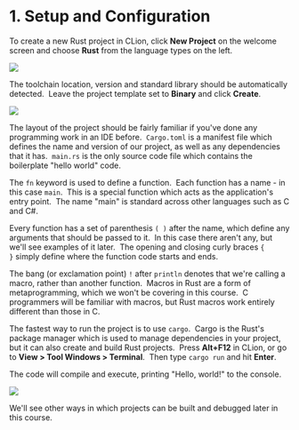 # 1. Setup and Configuration

To create a new Rust project in CLion, click **New Project** on the welcome screen and choose **Rust** from the language types on the left.

![](https://files.cdn.thinkific.com/file_uploads/584845/images/ee3/a1f/4e8/new-project.png)

The toolchain location, version and standard library should be automatically detected.  Leave the project template set to **Binary** and click **Create**.

![](https://files.cdn.thinkific.com/file_uploads/584845/images/83f/c7e/751/ide.png)

The layout of the project should be fairly familiar if you've done any programming work in an IDE before.  `Cargo.toml` is a manifest file which defines the name and version of our project, as well as any dependencies that it has.  `main.rs` is the only source code file which contains the boilerplate "hello world" code.

The `fn` keyword is used to define a function.  Each function has a name - in this case `main`.  This is a special function which acts as the application's entry point.  The name "main" is standard across other languages such as C and C#.

Every function has a set of parenthesis `( )` after the name, which define any arguments that should be passed to it.  In this case there aren't any, but we'll see examples of it later.  The opening and closing curly braces `{ }` simply define where the function code starts and ends.

The bang (or exclamation point) `!` after `println` denotes that we're calling a macro, rather than another function.  Macros in Rust are a form of metaprogramming, which we won't be covering in this course.  C programmers will be familiar with macros, but Rust macros work entirely different than those in C.

The fastest way to run the project is to use `cargo`.  Cargo is the Rust's package manager which is used to manage dependencies in your project, but it can also create and build Rust projects.  Press **Alt+F12** in CLion, or go to **View > Tool Windows > Terminal**.  Then type `cargo run` and hit **Enter**.

The code will compile and execute, printing "Hello, world!" to the console.

![](https://files.cdn.thinkific.com/file_uploads/584845/images/ba3/da3/bd2/cargo-run.png)

We'll see other ways in which projects can be built and debugged later in this course.